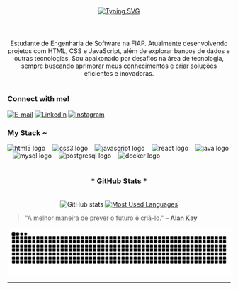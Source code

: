 <div align="center">
  <a href="https://git.io/typing-svg">
    <img src="https://readme-typing-svg.demolab.com?font=Fira+Code&weight=500&size=22&pause=1000&color=4B0082&center=true&vCenter=true&random=false&width=524&lines=%E2%8A%B9+Welcome+to+my+profile!+%E2%9C%8A+%E2%8A%B9+" alt="Typing SVG">
  </a>
</div>

<img align="center" alt="" src="./src/header-gif.gif">

#

<p align="center">Estudante de Engenharia de Software na FIAP. Atualmente desenvolvendo projetos com HTML, CSS e JavaScript, além de explorar bancos de dados e outras tecnologias.
Sou apaixonado por desafios na área de tecnologia, sempre buscando aprimorar meus conhecimentos e criar soluções eficientes e inovadoras.

#

<img align="right" alt="" height="190px" src="./src/study.gif">

<h3 align="left">Connect with me!</h3>

[![E-mail](https://img.shields.io/badge/-Email-000?style=for-the-badge&logo=microsoft-outlook&logoColor=4B0082)](mailto:enriquefcnrgta@gmail.com)
[![LinkedIn](https://img.shields.io/badge/-LinkedIn-000?style=for-the-badge&logo=linkedin&logoColor=4B0082)]([https://www.linkedin.com/in/enrique-fernandes/](https://www.linkedin.com/in/enrique-fernandes-b21754217/))
[![Instagram](https://img.shields.io/badge/-Instagram-000?style=for-the-badge&logo=instagram&logoColor=4B0082)]([https://www.instagram.com/enrique/](https://www.instagram.com/enrique_fcnr/))

<h3 align="left">My Stack ~</h3>

<div align="left">
  <img src="https://cdn.jsdelivr.net/gh/devicons/devicon/icons/html5/html5-original.svg" height="25" alt="html5 logo" />
  <img width="8" />
  <img src="https://cdn.jsdelivr.net/gh/devicons/devicon/icons/css3/css3-original.svg" height="25" alt="css3 logo" />
  <img width="8" />
  <img src="https://cdn.jsdelivr.net/gh/devicons/devicon/icons/javascript/javascript-plain.svg" height="25" alt="javascript logo" />
  <img width="8" />
  <img src="https://cdn.jsdelivr.net/gh/devicons/devicon/icons/react/react-original.svg" height="25" alt="react logo" />
  <img width="8" />
  <img src="https://cdn.jsdelivr.net/gh/devicons/devicon/icons/java/java-original.svg" height="25" alt="java logo" />
  <img width="8" />
  <img src="https://cdn.jsdelivr.net/gh/devicons/devicon/icons/mysql/mysql-original.svg" height="25" alt="mysql logo" />
  <img width="8" />
  <img src="https://cdn.jsdelivr.net/gh/devicons/devicon/icons/postgresql/postgresql-original.svg" height="25" alt="postgresql logo" />
  <img width="8" />
  <img src="https://cdn.jsdelivr.net/gh/devicons/devicon/icons/docker/docker-original.svg" height="25" alt="docker logo" />
</div>

#

<div align="center">
  <h3>* GitHub Stats *</h3>
  <br>
  <img src="https://github-readme-stats-git-masterrstaa-rickstaa.vercel.app/api?username=enrique-fcnr&hide_title=true&show_icons=true&include_all_commits=false&count_private=true&line_height=25&hide=issues&bg_color=000&title_color=4B0082&text_color=FFF&border_radius=3&border_color=36123c&icon_color=4B0082&theme=gruvbox" alt="GitHub stats">

  <a href="https://github.com/enrique-fcnr/github-readme-stats">
    <img src="https://github-readme-stats-git-masterrstaa-rickstaa.vercel.app/api/top-langs/?username=enrique-fcnr&line_height=10&card_width=290&layout=compact&hide_title=false&count_private=true&langs_count=4&show_icons=true&title_color=4B0082&hide=html,scss,less&bg_color=000&text_color=8B8B8B&border_radius=3&border_color=561760&count_private=true" alt="Most Used Languages">
  </a>
</div>



> "A melhor maneira de prever o futuro é criá-lo." – **Alan Kay**

<picture align="center">
  <source media="(prefers-color-scheme: dark)" srcset="https://raw.githubusercontent.com/enrique-fcnr/enrique-fcnr/output/github-contribution-grid-snake-dark.svg">
  <source media="(prefers-color-scheme: light)" srcset="https://raw.githubusercontent.com/enrique-fcnr/enrique-fncr/output/github-contribution-grid-snake-dark.svg">
  <img align="center" alt="github contribution grid snake animation" src="https://raw.githubusercontent.com/enrique-fcnr/enrique-fcnr/output/github-contribution-grid-snake.svg">
</picture>

---

<!--
**enrique-fcnr/enrique-fcnr** is a ✨ _special_ ✨ repository because its `README.md` (this file) appears on your GitHub profile.

Here are some ideas to get you started:

- 🔭 I’m currently working on ...
- 🌱 I’m currently learning ...
- 👯 I’m looking to collaborate on ...
- 🤔 I’m looking for help with ...
- 💬 Ask me about ...
- 📫 How to reach me: ...
- 😄 Pronouns: ...
- ⚡ Fun fact: ...
-->
